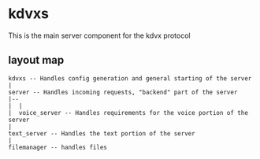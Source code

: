 # kdvxs
This is the main server component for the kdvx protocol  

## layout map
```
kdvxs -- Handles config generation and general starting of the server
|
server -- Handles incoming requests, "backend" part of the server
|--
|  |
|  voice_server -- Handles requirements for the voice portion of the server
|
text_server -- Handles the text portion of the server
|
filemanager -- handles files
```
